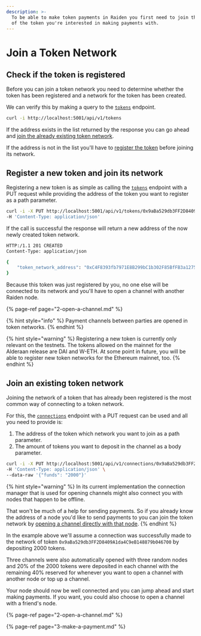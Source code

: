 ```yaml
---
description: >-
  To be able to make token payments in Raiden you first need to join the network
  of the token you're interested in making payments with.
---
```


# Join a Token Network

## Check if the token is registered

Before you can join a token network you need to determine whether the token has been registered and a network for the token has been created.

We can verify this by making a query to the [`tokens`](../resources/tokens.md#addresses-for-all-registered-tokens) endpoint.

```bash
curl -i http://localhost:5001/api/v1/tokens
```

If the address exists in the list returned by the response you can go ahead and [join the already existing token network](1-join-a-token-network.md#join-an-existing-token-network).

If the address is not in the list you'll have to [register the token](1-join-a-token-network.md#register-a-new-token-and-join-its-network) before joining its network.

## Register a new token and join its network

Registering a new token is as simple as calling the [`tokens`](../resources/tokens.md#register-a-token) endpoint with a PUT request while providing the address of the token you want to register as a path parameter.

```bash
curl -i -X PUT http://localhost:5001/api/v1/tokens/0x9aBa529db3FF2D8409A1da4C9eB148879b046700 \
-H 'Content-Type: application/json'
```

If the call is successful the response will return a new address of the now newly created token network.

```bash
HTTP:/1.1 201 CREATED
Content-Type: application/json

{
    "token_network_address": "0xC4F8393fb7971E8B299bC1b302F85BfFB3a1275a"
}
```

Because this token was just registered by you, no one else will be connected to its network and you'll have to open a channel with another Raiden node.

{% page-ref page="2-open-a-channel.md" %}

{% hint style="info" %}
Payment channels between parties are opened in token networks.
{% endhint %}

{% hint style="warning" %}
Registering a new token is currently only relevant on the testnets. The tokens allowed on the mainnet for the Alderaan release are DAI and W-ETH. At some point in future, you will be able to register new token networks for the Ethereum mainnet, too.
{% endhint %}

## Join an existing token network

Joining the network of a token that has already been registered is the most common way of connecting to a token network.

For this, the [`connections`](../resources/connections.md#join-a-token-network) endpoint with a PUT request can be used and all you need to provide is:

1. The address of the token which network you want to join as a path parameter.
2. The amount of tokens you want to deposit in the channel as a body parameter.

```bash
curl -i -X PUT http://localhost:5001/api/v1/connections/0x9aBa529db3FF2D8409A1da4C9eB148879b046700 \
-H 'Content-Type: application/json' \
--data-raw '{"funds": "2000"}'
```

{% hint style="warning" %}
In its current implementation the connection manager that is used for opening channels might also connect you with nodes that happen to be offline.

That won't be much of a help for sending payments. So if you already know the address of a node you'd like to send payments to you can join the token network by [opening a channel directly with that node](2-open-a-channel.md).
{% endhint %}

In the example above we'll assume a connection was successfully made to the network of token `0x9aBa529db3FF2D8409A1da4C9eB148879b046700` by depositing 2000 tokens.

Three channels were also automatically opened with three random nodes and 20% of the 2000 tokens were deposited in each channel with the remaining 40% reserved for whenever you want to open a channel with another node or top up a channel.

Your node should now be well connected and you can jump ahead and start making payments. If you want, you could also choose to open a channel with a friend's node.

{% page-ref page="2-open-a-channel.md" %}

{% page-ref page="3-make-a-payment.md" %}

